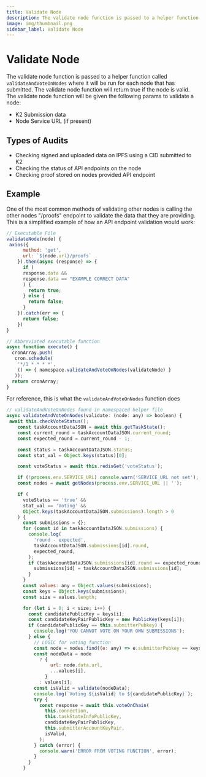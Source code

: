 ```yaml
---
title: Validate Node
description: The validate node function is passed to a helper function called `validateAndVoteOnNodes` where it will be run for each node that has submitted. The validate node function will return true if the node is valid.
image: img/thumbnail.png
sidebar_label: Validate Node
---
```


# Validate Node

The validate node function is passed to a helper function called `validateAndVoteOnNodes` where it will be run for each node that has submitted. The validate node function will return true if the node is valid. The validate node function will be given the following params to validate a node:

- K2 Submission data
- Node Service URL (if present)

## Types of Audits

- Checking signed and uploaded data on IPFS using a CID submitted to K2
- Checking the status of API endpoints on the node
- Checking proof stored on nodes provided API endpoint

## Example

One of the most common methods of validating other nodes is calling the other nodes "/proofs" endpoint to validate the data that they are providing. This is a simplified example of how an API endpoint validation would work:

```javascript
// Executable File
validateNode(node) {
 axios({
      method: 'get',
      url: `${node.url}/proofs`
    }).then(async (response) => {
      if (
      response.data &&
      response.data == "EXAMPLE CORRECT DATA"
      ) {
        return true;
      } else {
        return false;
      }
    }).catch(err => {
      return false;
    })
}

// Abbreviated executable function
async function execute() {
  cronArray.push(
   cron.schedule(
    '*/1 * * * *',
    () => { namespace.validateAndVoteOnNodes(validateNode) }
   ));
  return cronArray;
}
```

For reference, this is what the `validateAndVoteOnNodes` function does

```javascript
// validateAndVoteOnNodes found in namespaced helper file
async validateAndVoteOnNodes(validate: (node: any) => boolean) {
 await this.checkVoteStatus();
    const taskAccountDataJSON = await this.getTaskState();
    const current_round = taskAccountDataJSON.current_round;
    const expected_round = current_round - 1;

    const status = taskAccountDataJSON.status;
    const stat_val = Object.keys(status)[0];

    const voteStatus = await this.redisGet('voteStatus');

    if (!process.env.SERVICE_URL) console.warn('SERVICE_URL not set');
    const nodes = await getNodes(process.env.SERVICE_URL || '');

    if (
      voteStatus == 'true' &&
      stat_val == 'Voting' &&
      Object.keys(taskAccountDataJSON.submissions).length > 0
    ) {
      const submissions = {};
      for (const id in taskAccountDataJSON.submissions) {
        console.log(
          'round - expected',
          taskAccountDataJSON.submissions[id].round,
          expected_round,
        );
        if (taskAccountDataJSON.submissions[id].round == expected_round) {
          submissions[id] = taskAccountDataJSON.submissions[id];
        }
      }
      const values: any = Object.values(submissions);
      const keys = Object.keys(submissions);
      const size = values.length;

      for (let i = 0; i < size; i++) {
        const candidatePublicKey = keys[i];
        const candidateKeyPairPublicKey = new PublicKey(keys[i]);
        if (candidatePublicKey == this.submitterPubkey) {
          console.log('YOU CANNOT VOTE ON YOUR OWN SUBMISSIONS');
        } else {
          // LOGIC for voting function
          const node = nodes.find((e: any) => e.submitterPubkey == keys[i]);
          const nodeData = node
            ? {
                url: node.data.url,
                ...values[i],
              }
            : values[i];
          const isValid = validate(nodeData);
          console.log(`Voting ${isValid} to ${candidatePublicKey}`);
          try {
            const response = await this.voteOnChain(
              this.connection,
              this.taskStateInfoPublicKey,
              candidateKeyPairPublicKey,
              this.submitterAccountKeyPair,
              isValid,
            );
          } catch (error) {
            console.warn('ERROR FROM VOTING FUNCTION', error);
          }
        }
      }
```
